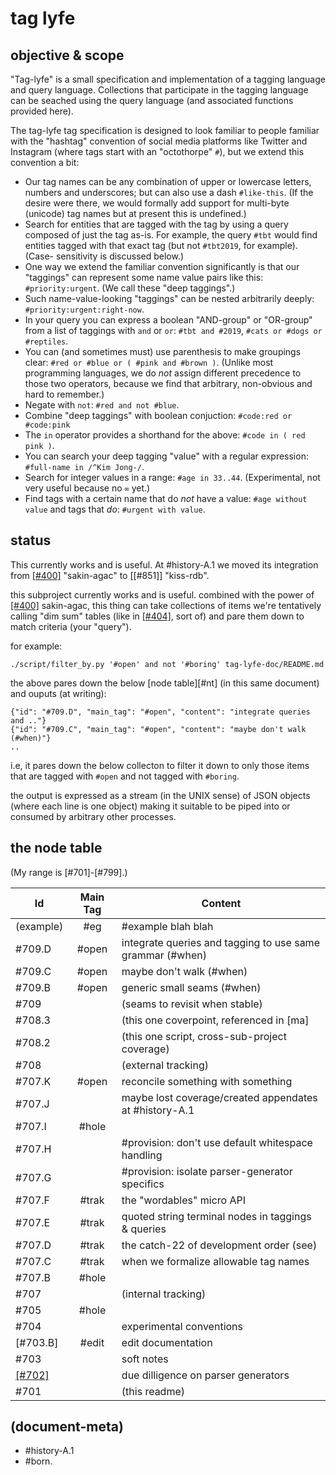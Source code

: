 # tag lyfe

## objective & scope

"Tag-lyfe" is a small specification and implementation of a tagging language
and query language. Collections that participate in the tagging language can
be seached using the query language (and associated functions provided here).

The tag-lyfe tag specification is designed to look familiar to people familiar
with the "hashtag" convention of social media platforms like Twitter and
Instagram (where tags start with an "octothorpe" `#`), but we extend this
convention a bit:

* Our tag names can be any combination of upper or lowercase letters, numbers
  and underscores; but can also use a dash `#like-this`. (If the desire were
  there, we would formally add support for multi-byte (unicode) tag names but
  at present this is undefined.)
* Search for entities that are tagged with the tag by using a query composed
  of just the tag as-is. For example, the query `#tbt` would find entities
  tagged with that exact tag (but not `#tbt2019`, for example). (Case-
  sensitivity is discussed below.)
* One way we extend the familiar convention significantly is that our
  "taggings" can represent some name value pairs like this: `#priority:urgent`.
  (We call these "deep taggings".)
* Such name-value-looking "taggings" can be nested arbitrarily deeply:
  `#priority:urgent:right-now`.
* In your query you can express a boolean "AND-group" or "OR-group" from a list
  of taggings with `and` or `or`: `#tbt and #2019`, `#cats or #dogs or #reptiles`.
* You can (and sometimes must) use parenthesis to make groupings clear:
  `#red or #blue or ( #pink and #brown )`. (Unlike most programming languages,
  we do *not* assign different precedence to those two operators, because we
  find that arbitrary, non-obvious and hard to remember.)
* Negate with `not`: `#red and not #blue`.
* Combine "deep taggings" with boolean conjuction: `#code:red or #code:pink`
* The `in` operator provides a shorthand for the above:
  `#code in ( red pink )`.
* You can search your deep tagging "value" with a regular expression:
  `#full-name in /^Kim Jong-/`.
* Search for integer values in a range: `#age in 33..44`. (Experimental,
  not very useful because no `∞` yet.)
* Find tags with a certain name that do *not* have a value:
 `#age without value` and tags that *do*: `#urgent with value`.




## <a name=status></a>status

This currently works and is useful. At #history-A.1 we moved its integration
from [\[#400\]] "sakin-agac" to [\[#851\]] "kiss-rdb".



this subproject currently works and is useful. combined with the power of
[\[#400\]] sakin-agac, this thing can take collections of items we're
tentatively calling "dim sum" tables (like in [\[#404\]], sort of) and pare
them down to match criteria (your "query").


for example:


    ./script/filter_by.py '#open' and not '#boring' tag-lyfe-doc/README.md


the above pares down the below [node table][#nt] (in this same document)
and ouputs (at writing):

    {"id": "#709.D", "main_tag": "#open", "content": "integrate queries and .."}
    {"id": "#709.C", "main_tag": "#open", "content": "maybe don't walk (#when)"}
    ..

i.e, it pares down the below collecton to filter it down to only those items
that are tagged with `#open` and not tagged with `#boring`.

the output is expressed as a stream (in the UNIX sense) of JSON objects
(where each line is one object) making it suitable to be piped into or
consumed by arbitrary other processes.




## <a name=nt></a>the node table

(My range is [#701]-[#799].)

|Id                         | Main Tag | Content |
|---------------------------|:-----:|-----------------------------------------|
|                 (example) | #eg   | #example blah blah
|                   #709.D  | #open | integrate queries and tagging to use same grammar (#when)
|                   #709.C  | #open | maybe don't walk (#when)
|                   #709.B  | #open | generic small seams (#when)
|                   #709    |       | (seams to revisit when stable)
|                   #708.3  |       | (this one coverpoint, referenced in [ma]
|                   #708.2  |       | (this one script, cross-sub-project coverage)
|                   #708    |       | (external tracking)
|                   #707.K  | #open | reconcile something with something
|                   #707.J  |       | maybe lost coverage/created appendates at #history-A.1
|                   #707.I  | #hole |
|                   #707.H  |       | #provision: don't use default whitespace handling
|                   #707.G  |       | #provision: isolate parser-generator specifics
|                   #707.F  | #trak | the "wordables" micro API
|                   #707.E  | #trak | quoted string terminal nodes in taggings & queries
|                   #707.D  | #trak | the catch-22 of development order (see)
|                   #707.C  | #trak | when we formalize allowable tag names
|                   #707.B  | #hole |
|                   #707    |       | (internal tracking)
|                   #705    | #hole |
|                   #704    |       | experimental conventions
|                  [#703.B] | #edit | edit documentation
|                   #703    |       | soft notes
|                [\[#702\]] |       | due dilligence on parser generators
|                   #701    |       | (this readme)




[\[#702\]]: 002-parser-generators-dilligence.md
[\[#404\]]: ../sakin-agac-doc/404-wiki-app-dim-sum.md
[\[#400\]]: ../sakin-agac-doc/README.md




## (document-meta)

  - #history-A.1
  - #born.
